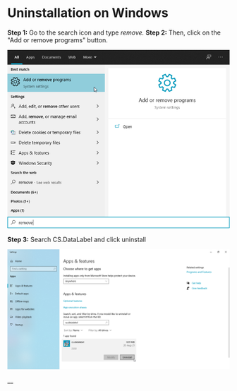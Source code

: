 # Uninstallation on Windows

**Step 1:** Go to the search icon and type _remove._                                                                                                          **Step 2:** Then, click on the "Add or remove programs" button.

![](../../.gitbook/assets/window-uninstall-1.png)

**Step 3:** Search CS.DataLabel and click uninstall

![](../../.gitbook/assets/window-uninstall-2.png)

\_\_

